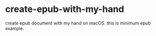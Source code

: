# create-epub-with-my-hand
create epub document with my hand on macOS. this is minimum epub example.
